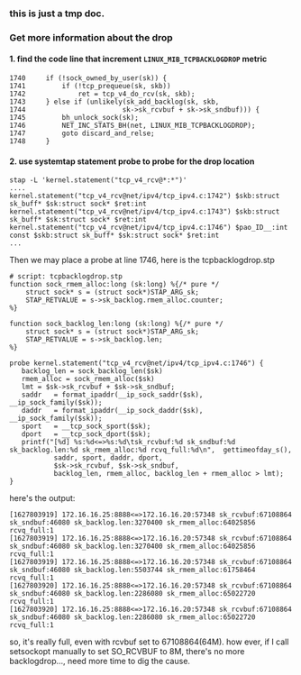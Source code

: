 ### this is just a tmp doc.

### Get more information about the drop
#### 1. find the code line that increment `LINUX_MIB_TCPBACKLOGDROP` metric
```
1740     if (!sock_owned_by_user(sk)) {
1741         if (!tcp_prequeue(sk, skb))
1742             ret = tcp_v4_do_rcv(sk, skb);
1743     } else if (unlikely(sk_add_backlog(sk, skb,
1744                        sk->sk_rcvbuf + sk->sk_sndbuf))) {
1745         bh_unlock_sock(sk);
1746         NET_INC_STATS_BH(net, LINUX_MIB_TCPBACKLOGDROP);
1747         goto discard_and_relse;
1748     }
```
#### 2. use systemtap statement probe to probe for the  drop location
```
stap -L 'kernel.statement("tcp_v4_rcv@*:*")'
....
kernel.statement("tcp_v4_rcv@net/ipv4/tcp_ipv4.c:1742") $skb:struct sk_buff* $sk:struct sock* $ret:int
kernel.statement("tcp_v4_rcv@net/ipv4/tcp_ipv4.c:1743") $skb:struct sk_buff* $sk:struct sock* $ret:int
kernel.statement("tcp_v4_rcv@net/ipv4/tcp_ipv4.c:1746") $pao_ID__:int const $skb:struct sk_buff* $sk:struct sock* $ret:int
...
```
Then we may place a probe at line 1746, here is the tcpbacklogdrop.stp
```
# script: tcpbacklogdrop.stp
function sock_rmem_alloc:long (sk:long) %{/* pure */
    struct sock* s = (struct sock*)STAP_ARG_sk;
    STAP_RETVALUE = s->sk_backlog.rmem_alloc.counter;
%}

function sock_backlog_len:long (sk:long) %{/* pure */
    struct sock* s = (struct sock*)STAP_ARG_sk;
    STAP_RETVALUE = s->sk_backlog.len;
%}

probe kernel.statement("tcp_v4_rcv@net/ipv4/tcp_ipv4.c:1746") {
   backlog_len = sock_backlog_len($sk)
   rmem_alloc = sock_rmem_alloc($sk)
   lmt = $sk->sk_rcvbuf + $sk->sk_sndbuf;
   saddr   = format_ipaddr(__ip_sock_saddr($sk), __ip_sock_family($sk));
   daddr   = format_ipaddr(__ip_sock_daddr($sk), __ip_sock_family($sk));
   sport   = __tcp_sock_sport($sk);
   dport   = __tcp_sock_dport($sk);
   printf("[%d] %s:%d<=>%s:%d\tsk_rcvbuf:%d sk_sndbuf:%d sk_backlog.len:%d sk_rmem_alloc:%d rcvq_full:%d\n",  gettimeofday_s(),
           saddr, sport, daddr, dport,
           $sk->sk_rcvbuf, $sk->sk_sndbuf,
           backlog_len, rmem_alloc, backlog_len + rmem_alloc > lmt);
}
```
here's the output:
```
[1627803919] 172.16.16.25:8888<=>172.16.16.20:57348	sk_rcvbuf:67108864 sk_sndbuf:46080 sk_backlog.len:3270400 sk_rmem_alloc:64025856 rcvq_full:1
[1627803919] 172.16.16.25:8888<=>172.16.16.20:57348	sk_rcvbuf:67108864 sk_sndbuf:46080 sk_backlog.len:3270400 sk_rmem_alloc:64025856 rcvq_full:1
[1627803919] 172.16.16.25:8888<=>172.16.16.20:57348	sk_rcvbuf:67108864 sk_sndbuf:46080 sk_backlog.len:5503744 sk_rmem_alloc:61758464 rcvq_full:1
[1627803920] 172.16.16.25:8888<=>172.16.16.20:57348	sk_rcvbuf:67108864 sk_sndbuf:46080 sk_backlog.len:2286080 sk_rmem_alloc:65022720 rcvq_full:1
[1627803920] 172.16.16.25:8888<=>172.16.16.20:57348	sk_rcvbuf:67108864 sk_sndbuf:46080 sk_backlog.len:2286080 sk_rmem_alloc:65022720 rcvq_full:1
```
so, it's really full, even with rcvbuf set to 67108864(64M).
how ever, if I call setsockopt manually to set SO_RCVBUF to 8M, there's no more backlogdrop..., need more time to dig the cause.

